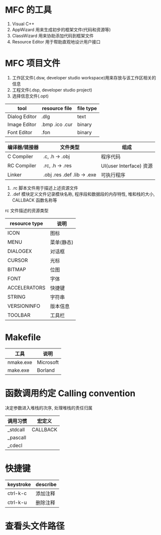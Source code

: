 # MFC 的工具

1. Visual C++
2. AppWizard 用来生成初步的框架文件(代码和资源等)
3. ClassWizard 用来协助添加代码到框架文件
4. Resource Editor 用于帮助直观地设计用户接口

# MFC 项目文件

1. 工作区文件(.dsw, developer studio workspace)用来存放与该工作区相关的信息
2. 工程文件(.dsp, developer studio project)
3. 选择信息文件(.opt)

| tool          | resource file  | file type |
| ------------- | -------------- | --------- |
| Dialog Editor | .dlg           | text      |
| Image Editor  | .bmp .ico .cur | binary    |
| Font Editor   | .fon           | binary    |

| 编译器/链接器 | 文件类型                     | 组成                    |
| ----------- | --------------------------- | ---------------------- |
| C Compiler  | .c, .h -> .obj              | 程序代码                |
| RC Compiler | .rc, .h -> .res             | UI(user Interface) 资源 |
| Linker      | .obj .res .def .lib -> .exe | 可执行程序               |

1. \.rc 脚本文件用于描述上述资源文件
1. \.def 模块定义文件记录模块名称, 程序段和数据段的内存特性, 堆和栈的大小, CALLBACK 函数名称等

rc 文件描述的资源类型

| resource type | 说明 |
| ------------- | ---- |
| ICON          | 图标 |
| MENU          | 菜单(静态) |
| DIALOGEX      | 对话框 |
| CURSOR        | 光标 |
| BITMAP        | 位图 |
| FONT          | 字体 |
| ACCELERATORS  | 快捷键 |
| STRING        | 字符串 |
| VERSIONINFO   | 版本信息 |
| TOOLBAR       | 工具栏 |

# Makefile

| 工具       | 说明       |
| --------- | --------- |
| nmake.exe | Microsoft |
| make.exe  | Borland   |

# 函数调用约定 Calling convention

决定参数进入堆栈的次序, 处理堆栈的责任归属

| 调用习惯  | 宏定义    |
| -------- | -------- |
| _stdcall | CALLBACK |
| _pascall |  |
| _cdecl   |  |

# 快捷键

| keystroke | describe |
| --------- | ------- |
| ctrl-k-c  | 添加注释 |
| ctrl-k-u  | 删除注释 |

# 查看头文件路径
